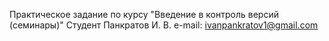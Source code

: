 Практическое задание по курсу "Введение в контроль версий (семинары)" 
Студент Панкратов И. В. 
e-mail: ivanpankratov1@gmail.com
